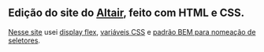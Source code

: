 ## Edição do site do [Altair](https://github.com/oJuninho10), feito com HTML e CSS.
[Nesse site](https://arthursantana-dev.github.io/site-altair/root/index.html) usei [display flex](https://css-tricks.com/snippets/css/a-guide-to-flexbox/), [variáveis CSS](https://developer.mozilla.org/pt-BR/docs/Web/CSS/Using_CSS_custom_properties) e [padrão BEM para nomeação de seletores](https://www.alura.com.br/artigos/criando-componentes-css-com-padrao-bem). 
